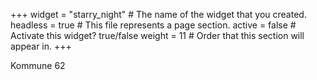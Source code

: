 +++
widget = "starry_night"  # The name of the widget that you created.
headless = true  # This file represents a page section.
active = false  # Activate this widget? true/false
weight = 11  # Order that this section will appear in.
+++

Kommune 62


